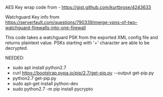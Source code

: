 AES Key wrap code from - https://gist.github.com/kurtbrose/4243633

Watchguard Key info from https://serverfault.com/questions/790339/merge-vpns-of-two-watchguard-firewalls-into-one-firewall

This code takes a watchguard PSK from the exported XML config file and returns plaintext value.
PSKs starting with '+' character are able to be decrypted.



NEEDED:
- sudo apt install python2.7
- curl https://bootstrap.pypa.io/pip/2.7/get-pip.py --output get-pip.py
- python2.7 get-pip.py
- sudo apt-get install python-dev
- sudo python2.7 -m pip install pycrypto
